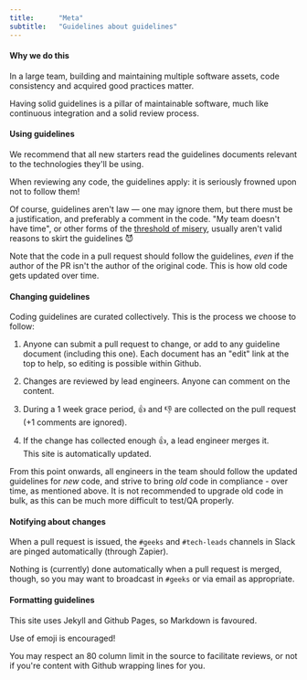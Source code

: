 ```yaml
---
title:      "Meta"
subtitle:   "Guidelines about guidelines"
---
```


#### Why we do this

In a large team, building and maintaining multiple software assets, code
consistency and acquired good practices matter.

Having solid guidelines is a pillar of maintainable software, much like
continuous integration and a solid review process.


#### Using guidelines

We recommend that all new starters read the guidelines documents relevant to the
technologies they'll be using.

When reviewing any code, the guidelines apply: it is seriously frowned upon not
to follow them!

Of course, guidelines aren't law — one may ignore them, but there must be a
justification, and preferably a comment in the code.
"My team doesn't have time", or other forms of the [threshold of
misery](http://kerrizor.com/blog/2016/05/09/returning-from-the-threshold-of-misery),
usually aren't valid reasons to skirt the guidelines :smiling_imp:

Note that the code in a pull request should follow the guidelines, _even_ if the
author of the PR isn't the author of the original code. This is how old code
gets updated over time.

#### Changing guidelines

Coding guidelines are curated collectively.
This is the process we choose to follow:

1. Anyone can submit a pull request to change, or add to any guideline document
   (including this one). Each document has an "edit" link at the top to help, so
   editing is possible within Github.

2. Changes are reviewed by lead engineers. Anyone can comment on the content.

3. During a 1 week grace period, :thumbsup: and :thumbsdown: are collected on
   the pull request (+1 comments are ignored).

4. If the change has collected enough :thumbsup:, a lead engineer merges it.
   <br/>
   This site is automatically updated.

From this point onwards, all engineers in the team should follow the updated
guidelines for _new_ code, and strive to bring _old_ code in compliance - over
time, as mentioned above. It is not recommended to upgrade old code in bulk, as
this can be much more difficult to test/QA properly.

#### Notifying about changes

When a pull request is issued, the `#geeks` and `#tech-leads` channels in Slack
are pinged automatically (through Zapier).

Nothing is (currently) done automatically when a pull request is merged, though,
so you may want to broadcast in `#geeks` or via email as appropriate.


#### Formatting guidelines

This site uses Jekyll and Github Pages, so Markdown is favoured.

Use of emoji is encouraged!

You may respect an 80 column limit in the source to facilitate reviews, or not
if you're content with Github wrapping lines for you.

